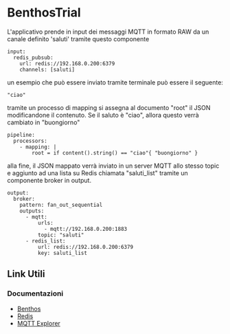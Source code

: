 # BenthosTrial
L'applicativo prende in input dei messaggi MQTT in formato RAW da un canale definito 'saluti' tramite questo componente
```
input:
  redis_pubsub:
    url: redis://192.168.0.200:6379
    channels: [saluti]
```
un esempio che può essere inviato tramite terminale può essere il seguente:
```
"ciao"
```
tramite un processo di mapping si assegna al documento "root" il JSON modificandone il contenuto. Se il saluto è "ciao", allora questo verrà cambiato in "buongiorno"
```
pipeline:
  processors:
    - mapping: |
        root = if content().string() == "ciao"{ "buongiorno" }
```
alla fine, il JSON mappato verrà inviato in un server MQTT allo stesso topic e aggiunto ad una lista su Redis chiamata "saluti_list" tramite un componente broker in output.
```    
output:
  broker:
    pattern: fan_out_sequential
    outputs: 
      - mqtt:
          urls: 
            - mqtt://192.168.0.200:1883 
          topic: "saluti" 
      - redis_list:
          url: redis://192.168.0.200:6379 
          key: saluti_list 
``` 
## Link Utili
### Documentazioni
- [Benthos](https://www.benthos.dev/docs/about)
- [Redis](https://redis.io/docs/reference/)
- [MQTT Explorer](https://mqtt-explorer.com/)
